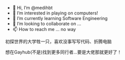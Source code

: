 - 👋 Hi, I’m @medihbt
- 👀 I’m interested in playing on computers!
- 🌱 I’m currently learning Software Engineering
- 💞️ I’m looking to collaborate on ...
- 📫 How to reach me ... no way

<!---
medihbt/medihbt is a ✨ special ✨ repository because its `README.md` (this file) appears on your GitHub profile.
You can click the Preview link to take a look at your changes.
--->

初探世界的大学牲一只，喜欢没事写写代码、折腾电脑

想在Gayhub(不是)找到更多同行者...要是大佬那就更好了！
